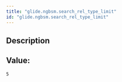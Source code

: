```yaml
---
title: "glide.ngbsm.search_rel_type_limit"
id: "glide.ngbsm.search_rel_type_limit"
---
```

## Description



## Value: 
```
5
```